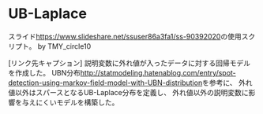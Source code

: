 # UB-Laplace
スライド<https://www.slideshare.net/ssuser86a3fa1/ss-90392020>の使用スクリプト。
by TMY_circle10

[リンク先キャプション]
説明変数に外れ値が入ったデータに対する回帰モデルを作成した。
UBN分布<http://statmodeling.hatenablog.com/entry/spot-detection-using-markov-field-model-with-UBN-distribution>を参考に、
外れ値以外はスパースとなるUB-Laplace分布を定義し、
外れ値以外の説明変数に影響を与えにくいモデルを構築した。 
